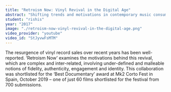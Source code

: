 ```yaml
---
title: "Retroism Now: Vinyl Revival in the Digital Age"
abstract: "Shifting trends and motivations in contemporary music consumption"
student: "rishis"
year: "2017"
image: "./retroism-now-vinyl-revival-in-the-digital-age.png"
video_provider: "youtube"
video_id: "StJyvwFsMTM"
---
```

The resurgence of vinyl record sales over recent years has been well-reported. ‘Retroism Now’ examines the motivations behind this revival, which are complex and inter-related, involving under-defined and malleable notions of fidelity, authenticity, engagement and identity. This collaboration was shortlisted for the ‘Best Documentary’ award at Mk2 Corto Fest in Spain, October 2019 – one of just 60 films shortlisted for the festival from 700 submissions.